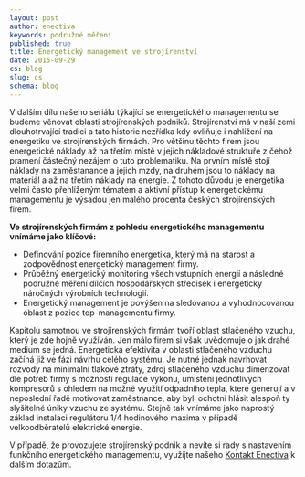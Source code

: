 ```yaml
---
layout: post
author: enectiva
keywords: podružné měření
published: true
title: Energetický management ve strojírenství
date: 2015-09-29
cs: blog
slug: cs
schema: blog
---
```


V dalším dílu našeho seriálu týkající se energetického managementu se budeme věnovat oblasti strojírenských podniků. Strojírenství má v naší zemi dlouhotrvající tradici a tato historie nezřídka kdy ovliňuje i nahlížení na energetiku ve strojírenských firmách. Pro většinu těchto firem jsou energetické náklady až na třetím místě v jejich nákladové struktuře z čehož pramení částečný nezájem o tuto problematiku. Na prvním místě stojí náklady na zaměstanance a jejich mzdy, na druhém jsou to náklady na materiál a až na třetím náklady na energie. Z tohoto důvodu je energetika velmi často přehlíženým tématem a aktivní přístup k energetickému managementu je výsadou jen malého procenta českých strojírenských firem.

**Ve strojírenských firmám z pohledu energetického managementu vnímáme jako klíčové:**

- Definování pozice firemního energetika, který má na starost a zodpovědnost energetický management firmy.
- Průběžný energetický monitoring všech vstupních energií a následné podružné měření dílčích hospodářských středisek i energeticky náročných výrobních technologií.
- Energetický management je povýšen na sledovanou a vyhodnocovanou oblast z pozice top-managementu firmy.

Kapitolu samotnou ve strojírenských firmám tvoří oblast stlačeného vzuchu, který je zde hojně využíván. Jen málo firem si však uvědomuje o jak drahé medium se jedná. Energetická efektivita v oblasti stlačeného vzduchu začíná již ve fázi návrhu celého systému. Je nutné jednak navrhovat rozvody na minimální tlakové ztráty, zdroj stlačeného vzduchu dimenzovat dle potřeb firmy s možností regulace výkonu, umístění jednotlivých kompresorů s ohledem na možné využití odpadního tepla, které generují a v neposlední řadě motivovat zaměstnance, aby byli ochotni hlásit alespoň ty slyšitelné úniky vzuchu ze systému. Stejně tak vnímáme jako naprostý základ instalaci regulátoru 1/4 hodinového maxima v případě velkoodběratelů elektrické energie.

V případě, že provozujete strojírenský podnik a nevíte si rady s nastavením funkčního energetického managementu, využijte našeho [Kontakt Enectiva](http://www.enectiva.cz/cs/kontaktujte-nas/) k dalším dotazům.
